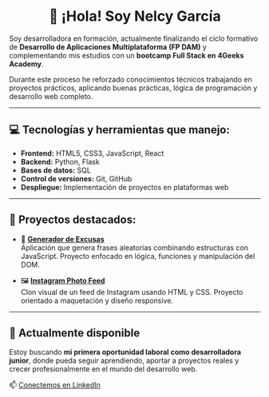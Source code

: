 <h1 align="center">👋 ¡Hola! Soy Nelcy García</h1>

Soy desarrolladora en formación, actualmente finalizando el ciclo formativo de **Desarrollo de Aplicaciones Multiplataforma (FP DAM)** y complementando mis estudios con un **bootcamp Full Stack en 4Geeks Academy**.

Durante este proceso he reforzado conocimientos técnicos trabajando en proyectos prácticos, aplicando buenas prácticas, lógica de programación y desarrollo web completo.

---

## 💻 Tecnologías y herramientas que manejo:

- **Frontend:** HTML5, CSS3, JavaScript, React  
- **Backend:** Python, Flask  
- **Bases de datos:** SQL  
- **Control de versiones:** Git, GitHub  
- **Despliegue:** Implementación de proyectos en plataformas web

---

## 🧩 Proyectos destacados:

- 🔧 [**Generador de Excusas**](https://github.com/Nelgarpa/GeneradorExcusas)  
  Aplicación que genera frases aleatorias combinando estructuras con JavaScript. Proyecto enfocado en lógica, funciones y manipulación del DOM.

- 🖼️ [**Instagram Photo Feed**](https://github.com/Nelgarpa/InstagramPhotoFeed)  
  Clon visual de un feed de Instagram usando HTML y CSS. Proyecto orientado a maquetación y diseño responsive.

---

## 🚀 Actualmente disponible

Estoy buscando **mi primera oportunidad laboral como desarrolladora junior**, donde pueda seguir aprendiendo, aportar a proyectos reales y crecer profesionalmente en el mundo del desarrollo web.

📫 [Conectemos en LinkedIn](https://www.linkedin.com/in/nelcy-garc%C3%ADa-56b97111b/)
